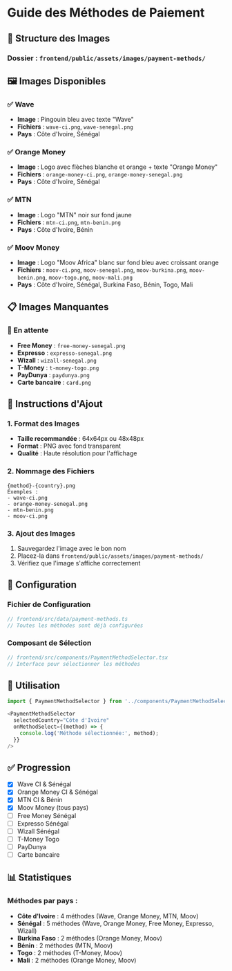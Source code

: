 # Guide des Méthodes de Paiement

## 📁 Structure des Images

### Dossier : `frontend/public/assets/images/payment-methods/`

## 🖼️ Images Disponibles

### ✅ Wave
- **Image** : Pingouin bleu avec texte "Wave"
- **Fichiers** : `wave-ci.png`, `wave-senegal.png`
- **Pays** : Côte d'Ivoire, Sénégal

### ✅ Orange Money
- **Image** : Logo avec flèches blanche et orange + texte "Orange Money"
- **Fichiers** : `orange-money-ci.png`, `orange-money-senegal.png`
- **Pays** : Côte d'Ivoire, Sénégal

### ✅ MTN
- **Image** : Logo "MTN" noir sur fond jaune
- **Fichiers** : `mtn-ci.png`, `mtn-benin.png`
- **Pays** : Côte d'Ivoire, Bénin

### ✅ Moov Money
- **Image** : Logo "Moov Africa" blanc sur fond bleu avec croissant orange
- **Fichiers** : `moov-ci.png`, `moov-senegal.png`, `moov-burkina.png`, `moov-benin.png`, `moov-togo.png`, `moov-mali.png`
- **Pays** : Côte d'Ivoire, Sénégal, Burkina Faso, Bénin, Togo, Mali

## 📋 Images Manquantes

### 🔄 En attente
- **Free Money** : `free-money-senegal.png`
- **Expresso** : `expresso-senegal.png`
- **Wizall** : `wizall-senegal.png`
- **T-Money** : `t-money-togo.png`
- **PayDunya** : `paydunya.png`
- **Carte bancaire** : `card.png`

## 🎯 Instructions d'Ajout

### 1. Format des Images
- **Taille recommandée** : 64x64px ou 48x48px
- **Format** : PNG avec fond transparent
- **Qualité** : Haute résolution pour l'affichage

### 2. Nommage des Fichiers
```
{method}-{country}.png
Exemples :
- wave-ci.png
- orange-money-senegal.png
- mtn-benin.png
- moov-ci.png
```

### 3. Ajout des Images
1. Sauvegardez l'image avec le bon nom
2. Placez-la dans `frontend/public/assets/images/payment-methods/`
3. Vérifiez que l'image s'affiche correctement

## 🔧 Configuration

### Fichier de Configuration
```typescript
// frontend/src/data/payment-methods.ts
// Toutes les méthodes sont déjà configurées
```

### Composant de Sélection
```typescript
// frontend/src/components/PaymentMethodSelector.tsx
// Interface pour sélectionner les méthodes
```

## 🚀 Utilisation

```typescript
import { PaymentMethodSelector } from '../components/PaymentMethodSelector';

<PaymentMethodSelector
  selectedCountry="Côte d'Ivoire"
  onMethodSelect={(method) => {
    console.log('Méthode sélectionnée:', method);
  }}
/>
```

## ✅ Progression

- [x] Wave CI & Sénégal
- [x] Orange Money CI & Sénégal  
- [x] MTN CI & Bénin
- [x] Moov Money (tous pays)
- [ ] Free Money Sénégal
- [ ] Expresso Sénégal
- [ ] Wizall Sénégal
- [ ] T-Money Togo
- [ ] PayDunya
- [ ] Carte bancaire

## 📊 Statistiques

### Méthodes par pays :
- **Côte d'Ivoire** : 4 méthodes (Wave, Orange Money, MTN, Moov)
- **Sénégal** : 5 méthodes (Wave, Orange Money, Free Money, Expresso, Wizall)
- **Burkina Faso** : 2 méthodes (Orange Money, Moov)
- **Bénin** : 2 méthodes (MTN, Moov)
- **Togo** : 2 méthodes (T-Money, Moov)
- **Mali** : 2 méthodes (Orange Money, Moov)
